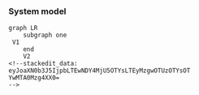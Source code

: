 ### System model

```mermaid
graph LR
	subgraph one
 V1
    end
    V2
<!--stackedit_data:
eyJoaXN0b3J5IjpbLTEwNDY4MjU5OTYsLTEyMzgwOTUzOTYsOT
YwMTA0Mzg4XX0=
-->